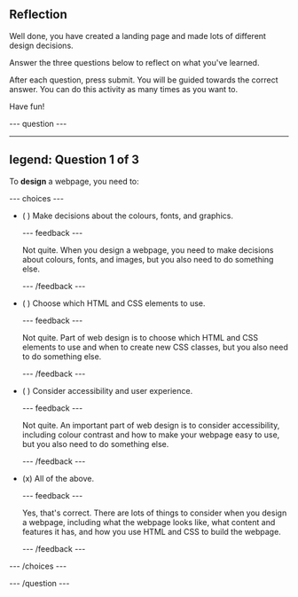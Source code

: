 ## Reflection

Well done, you have created a landing page and made lots of different design decisions.

Answer the three questions below to reflect on what you've learned.

After each question, press submit. You will be guided towards the correct answer. You can do this activity as many times as you want to.

Have fun!

\--- question ---

---

## legend: Question 1 of 3

To **design** a webpage, you need to:

\--- choices ---

- ( ) Make decisions about the colours, fonts, and graphics.

  \--- feedback ---

  Not quite. When you design a webpage, you need to make decisions about colours, fonts, and images, but you also need to do something else.

  \--- /feedback ---

- ( ) Choose which HTML and CSS elements to use.

  \--- feedback ---

  Not quite. Part of web design is to choose which HTML and CSS elements to use and when to create new CSS classes, but you also need to do something else.

  \--- /feedback ---

- ( ) Consider accessibility and user experience.

  \--- feedback ---

  Not quite. An important part of web design is to consider accessibility, including colour contrast and how to make your webpage easy to use, but you also need to do something else.

  \--- /feedback ---

- (x) All of the above.

  \--- feedback ---

  Yes, that's correct. There are lots of things to consider when you design a webpage, including what the webpage looks like, what content and features it has, and how you use HTML and CSS to build the webpage.

  \--- /feedback ---

\--- /choices ---

\--- /question ---
